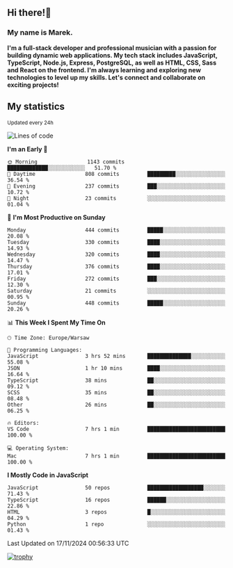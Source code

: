 ## Hi there!👋 ##
### My name is Marek. ###

**I'm a full-stack developer and professional musician with a passion for building dynamic web applications. My tech stack includes JavaScript, TypeScript, Node.js, Express, PostgreSQL, as well as HTML, CSS, Sass and React on the frontend. I'm always learning and exploring new technologies to level up my skills. Let's connect and collaborate on exciting projects!**

## My statistics ##
<sub>Updated every 24h</sub>
<!--START_SECTION:waka-->
![Lines of code](https://img.shields.io/badge/From%20Hello%20World%20I%27ve%20Written-43.7%20thousand%20lines%20of%20code-blue)

**I'm an Early 🐤** 

```text
🌞 Morning                1143 commits        █████████████░░░░░░░░░░░░   51.70 % 
🌆 Daytime                808 commits         █████████░░░░░░░░░░░░░░░░   36.54 % 
🌃 Evening                237 commits         ███░░░░░░░░░░░░░░░░░░░░░░   10.72 % 
🌙 Night                  23 commits          ░░░░░░░░░░░░░░░░░░░░░░░░░   01.04 % 
```
📅 **I'm Most Productive on Sunday** 

```text
Monday                   444 commits         █████░░░░░░░░░░░░░░░░░░░░   20.08 % 
Tuesday                  330 commits         ████░░░░░░░░░░░░░░░░░░░░░   14.93 % 
Wednesday                320 commits         ████░░░░░░░░░░░░░░░░░░░░░   14.47 % 
Thursday                 376 commits         ████░░░░░░░░░░░░░░░░░░░░░   17.01 % 
Friday                   272 commits         ███░░░░░░░░░░░░░░░░░░░░░░   12.30 % 
Saturday                 21 commits          ░░░░░░░░░░░░░░░░░░░░░░░░░   00.95 % 
Sunday                   448 commits         █████░░░░░░░░░░░░░░░░░░░░   20.26 % 
```


📊 **This Week I Spent My Time On** 

```text
🕑︎ Time Zone: Europe/Warsaw

💬 Programming Languages: 
JavaScript               3 hrs 52 mins       ██████████████░░░░░░░░░░░   55.08 % 
JSON                     1 hr 10 mins        ████░░░░░░░░░░░░░░░░░░░░░   16.64 % 
TypeScript               38 mins             ██░░░░░░░░░░░░░░░░░░░░░░░   09.12 % 
SCSS                     35 mins             ██░░░░░░░░░░░░░░░░░░░░░░░   08.48 % 
Other                    26 mins             ██░░░░░░░░░░░░░░░░░░░░░░░   06.25 % 

🔥 Editors: 
VS Code                  7 hrs 1 min         █████████████████████████   100.00 % 

💻 Operating System: 
Mac                      7 hrs 1 min         █████████████████████████   100.00 % 
```

**I Mostly Code in JavaScript** 

```text
JavaScript               50 repos            ██████████████████░░░░░░░   71.43 % 
TypeScript               16 repos            ██████░░░░░░░░░░░░░░░░░░░   22.86 % 
HTML                     3 repos             █░░░░░░░░░░░░░░░░░░░░░░░░   04.29 % 
Python                   1 repo              ░░░░░░░░░░░░░░░░░░░░░░░░░   01.43 % 
```




 Last Updated on 17/11/2024 00:56:33 UTC
<!--END_SECTION:waka-->
[![trophy](https://github-profile-trophy.vercel.app/?username=ryo-ma&theme=onedark)](https://github.com/ryo-ma/github-profile-trophy)
<!--
**MarekSax/MarekSax** is a ✨ _special_ ✨ repository because its `README.md` (this file) appears on your GitHub profile.

Here are some ideas to get you started:

- 🔭 I’m currently working on ...
- 🌱 I’m currently learning ...
- 👯 I’m looking to collaborate on ...
- 🤔 I’m looking for help with ...
- 💬 Ask me about ...
- 📫 How to reach me: ...
- 😄 Pronouns: ...
- ⚡ Fun fact: ...
-->
